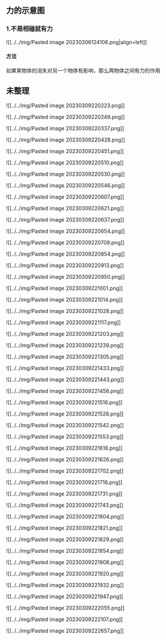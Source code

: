 ## 力的示意图
### 1.不是相碰就有力
![[../../img/Pasted image 20230306124106.png|align=left]]

#### 方法
如果某物体的消失对另一个物体有影响，那么两物体之间有力的作用

## 未整理

![[../../img/Pasted image 20230309220223.png]]

![[../../img/Pasted image 20230309220249.png]]

![[../../img/Pasted image 20230309220337.png]]

![[../../img/Pasted image 20230309220428.png]]

![[../../img/Pasted image 20230309220451.png]]

![[../../img/Pasted image 20230309220510.png]]

![[../../img/Pasted image 20230309220530.png]]

![[../../img/Pasted image 20230309220546.png]]

![[../../img/Pasted image 20230309220607.png]]

![[../../img/Pasted image 20230309220621.png]]

![[../../img/Pasted image 20230309220637.png]]

![[../../img/Pasted image 20230309220654.png]]

![[../../img/Pasted image 20230309220708.png]]

![[../../img/Pasted image 20230309220854.png]]

![[../../img/Pasted image 20230309220913.png]]

![[../../img/Pasted image 20230309220950.png]]

![[../../img/Pasted image 20230309221001.png]]

![[../../img/Pasted image 20230309221014.png]]

![[../../img/Pasted image 20230309221028.png]]

![[../../img/Pasted image 20230309221117.png]]

![[../../img/Pasted image 20230309221203.png]]

![[../../img/Pasted image 20230309221239.png]]

![[../../img/Pasted image 20230309221305.png]]

![[../../img/Pasted image 20230309221433.png]]

![[../../img/Pasted image 20230309221443.png]]

![[../../img/Pasted image 20230309221456.png]]

![[../../img/Pasted image 20230309221516.png]]

![[../../img/Pasted image 20230309221528.png]]

![[../../img/Pasted image 20230309221542.png]]

![[../../img/Pasted image 20230309221553.png]]

![[../../img/Pasted image 20230309221616.png]]

![[../../img/Pasted image 20230309221626.png]]

![[../../img/Pasted image 20230309221702.png]]

![[../../img/Pasted image 20230309221716.png]]

![[../../img/Pasted image 20230309221731.png]]

![[../../img/Pasted image 20230309221743.png]]

![[../../img/Pasted image 20230309221804.png]]

![[../../img/Pasted image 20230309221821.png]]

![[../../img/Pasted image 20230309221829.png]]

![[../../img/Pasted image 20230309221854.png]]

![[../../img/Pasted image 20230309221908.png]]

![[../../img/Pasted image 20230309221920.png]]

![[../../img/Pasted image 20230309221932.png]]

![[../../img/Pasted image 20230309221947.png]]

![[../../img/Pasted image 20230309222055.png]]

![[../../img/Pasted image 20230309222107.png]]

![[../../img/Pasted image 20230309222657.png]]
